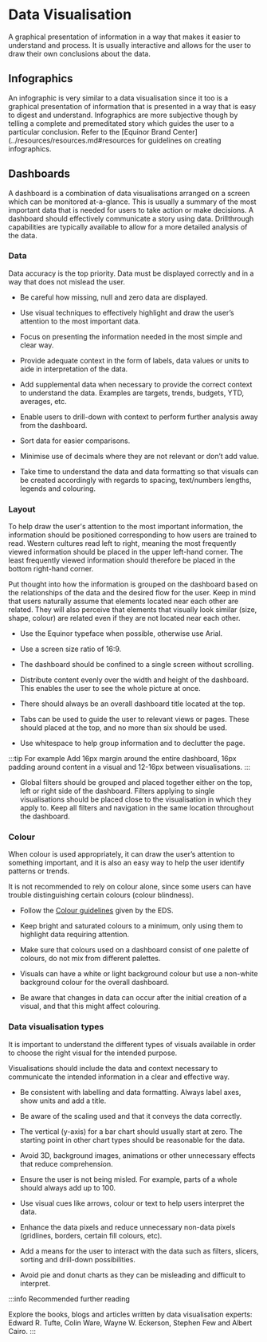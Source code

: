# Data Visualisation

A graphical presentation of information in a way that makes it easier to understand and process. It is usually interactive and allows for the user to draw their own conclusions about the data.

## Infographics

An infographic is very similar to a data visualisation since it too is a graphical presentation of information that is presented in a way that is easy to digest and understand. Infographics are more subjective though by telling a complete and premeditated story which guides the user to a particular conclusion. Refer to the [Equinor Brand Center](../resources/resources.md#resources for guidelines on creating infographics.

## Dashboards

A dashboard is a combination of data visualisations arranged on a screen which can be monitored at-a-glance. This is usually a summary of the most important data that is needed for users to take action or make decisions. A dashboard should effectively communicate a story using data. Drillthrough capabilities are typically available to allow for a more detailed analysis of the data.

### Data

Data accuracy is the top priority. Data must be displayed correctly and in a way that does not mislead the user.

-   Be careful how missing, null and zero data are displayed.
    
-   Use visual techniques to effectively highlight and draw the user’s attention to the most important data.
    
-   Focus on presenting the information needed in the most simple and clear way.
    
-   Provide adequate context in the form of labels, data values or units to aide in interpretation of the data.
    
-   Add supplemental data when necessary to provide the correct context to understand the data. Examples are targets, trends, budgets, YTD, averages, etc.
    
-   Enable users to drill-down with context to perform further analysis away from the dashboard.
    
-   Sort data for easier comparisons.
    
-   Minimise use of decimals where they are not relevant or don’t add value.
    
-   Take time to understand the data and data formatting so that visuals can be created accordingly with regards to spacing, text/numbers lengths, legends and colouring.
    

### Layout

To help draw the user's attention to the most important information, the information should be positioned corresponding to how users are trained to read. Western cultures read left to right, meaning the most frequently viewed information should be placed in the upper left-hand corner. The least frequently viewed information should therefore be placed in the bottom right-hand corner.

Put thought into how the information is grouped on the dashboard based on the relationships of the data and the desired flow for the user. Keep in mind that users naturally assume that elements located near each other are related. They will also perceive that elements that visually look similar (size, shape, colour) are related even if they are not located near each other.

-   Use the Equinor typeface when possible, otherwise use Arial.
    
-   Use a screen size ratio of 16:9.
    
-   The dashboard should be confined to a single screen without scrolling.
    
-   Distribute content evenly over the width and height of the dashboard. This enables the user to see the whole picture at once.
    
-   There should always be an overall dashboard title located at the top.
    
-   Tabs can be used to guide the user to relevant views or pages. These should placed at the top, and no more than six should be used.
    
-   Use whitespace to help group information and to declutter the page.

:::tip For example
Add 16px margin around the entire dashboard, 16px padding around content in a visual and 12-16px between visualisations.
:::        
-   Global filters should be grouped and placed together either on the top, left or right side of the dashboard. Filters applying to single visualisations should be placed close to the visualisation in which they apply to. Keep all filters and navigation in the same location throughout the dashboard.
    

### Colour

When colour is used appropriately, it can draw the user’s attention to something important, and it is also an easy way to help the user identify patterns or trends.

It is not recommended to rely on colour alone, since some users can have trouble distinguishing certain colours (colour blindness).

-   Follow the [Colour guidelines](../foundation/accessibility.md#colour) given by the EDS.
    
-   Keep bright and saturated colours to a minimum, only using them to highlight data requiring attention.
    
-   Make sure that colours used on a dashboard consist of one palette of colours, do not mix from different palettes.
    
-   Visuals can have a white or light background colour but use a non-white background colour for the overall dashboard.
    
-   Be aware that changes in data can occur after the initial creation of a visual, and that this might affect colouring.
    

### Data visualisation types

It is important to understand the different types of visuals available in order to choose the right visual for the intended purpose.

Visualisations should include the data and context necessary to communicate the intended information in a clear and effective way.

-   Be consistent with labelling and data formatting. Always label axes, show units and add a title.
    
-   Be aware of the scaling used and that it conveys the data correctly.
    
-   The vertical (y-axis) for a bar chart should usually start at zero. The starting point in other chart types should be reasonable for the data.
    
-   Avoid 3D, background images, animations or other unnecessary effects that reduce comprehension.
    
-   Ensure the user is not being misled. For example, parts of a whole should always add up to 100.
    
-   Use visual cues like arrows, colour or text to help users interpret the data.
    
-   Enhance the data pixels and reduce unnecessary non-data pixels (gridlines, borders, certain fill colours, etc).
    
-   Add a means for the user to interact with the data such as filters, slicers, sorting and drill-down possibilities.
    
-   Avoid pie and donut charts as they can be misleading and difficult to interpret.
    

:::info Recommended further reading

Explore the books, blogs and articles written by data visualisation experts:  
Edward R. Tufte, Colin Ware, Wayne W. Eckerson, Stephen Few and Albert Cairo.
:::